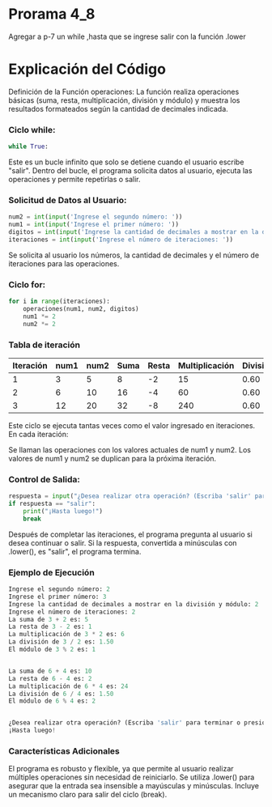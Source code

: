 # Prorama 4_8
Agregar a p-7 un while ,hasta que se ingrese salir con la función .lower
# Explicación del Código
Definición de la Función operaciones: La función realiza operaciones básicas (suma, resta, multiplicación, división y módulo) y muestra los resultados formateados según la cantidad de decimales indicada.

### Ciclo while:
```python
while True:
````
Este es un bucle infinito que solo se detiene cuando el usuario escribe "salir". Dentro del bucle, el programa solicita datos al usuario, ejecuta las operaciones y permite repetirlas o salir.

### Solicitud de Datos al Usuario:
```python
num2 = int(input('Ingrese el segundo número: '))
num1 = int(input('Ingrese el primer número: '))
digitos = int(input('Ingrese la cantidad de decimales a mostrar en la división y módulo: '))
iteraciones = int(input('Ingrese el número de iteraciones: '))
```
Se solicita al usuario los números, la cantidad de decimales y el número de iteraciones para las operaciones.

### Ciclo for:
```python
for i in range(iteraciones):
    operaciones(num1, num2, digitos)
    num1 *= 2
    num2 *= 2
```
### Tabla de iteración
| Iteración | num1 | num2 | Suma  | Resta | Multiplicación | División | Módulo |
|-----------|------|------|-------|-------|-----------------|----------|--------|
|     1     |   3  |   5  |   8   |  -2   |       15        |   0.60   |    3   |
|     2     |   6  |  10  |  16   |  -4   |       60        |   0.60   |    6   |
|     3     |  12  |  20  |  32   |  -8   |      240        |   0.60   |   12   |

Este ciclo se ejecuta tantas veces como el valor ingresado en iteraciones. En cada iteración:

Se llaman las operaciones con los valores actuales de num1 y num2.
Los valores de num1 y num2 se duplican para la próxima iteración.

### Control de Salida:
```python
respuesta = input("¿Desea realizar otra operación? (Escriba 'salir' para terminar o presione Enter para continuar): ").lower()
if respuesta == "salir":
    print("¡Hasta luego!")
    break
```
Después de completar las iteraciones, el programa pregunta al usuario si desea continuar o salir. Si la respuesta, convertida a minúsculas con .lower(), es "salir", el programa termina.

### Ejemplo de Ejecución
```python
Ingrese el segundo número: 2
Ingrese el primer número: 3
Ingrese la cantidad de decimales a mostrar en la división y módulo: 2
Ingrese el número de iteraciones: 2
La suma de 3 + 2 es: 5
La resta de 3 - 2 es: 1
La multiplicación de 3 * 2 es: 6
La división de 3 / 2 es: 1.50
El módulo de 3 % 2 es: 1


La suma de 6 + 4 es: 10
La resta de 6 - 4 es: 2
La multiplicación de 6 * 4 es: 24
La división de 6 / 4 es: 1.50
El módulo de 6 % 4 es: 2


¿Desea realizar otra operación? (Escriba 'salir' para terminar o presione Enter para continuar): salir
¡Hasta luego!
````
### Características Adicionales
El programa es robusto y flexible, ya que permite al usuario realizar múltiples operaciones sin necesidad de reiniciarlo.
Se utiliza .lower() para asegurar que la entrada sea insensible a mayúsculas y minúsculas.
Incluye un mecanismo claro para salir del ciclo (break).
